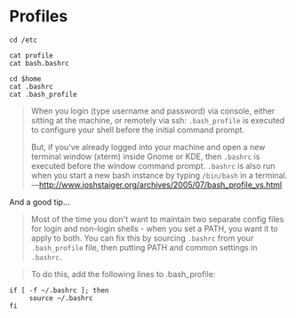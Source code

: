 ﻿# Profiles


	cd /etc

	cat profile
	cat bash.bashrc

	cd $home
	cat .bashrc
	cat .bash_profile


> When you login (type username and password) via console, either sitting at the machine, or remotely via ssh: `.bash_profile` is executed to configure your shell before the initial command prompt.
>
> But, if you've already logged into your machine and open a new terminal window (xterm) inside Gnome or KDE, then `.bashrc` is executed before the window command prompt. `.bashrc` is also run when you start a new bash instance by typing `/bin/bash` in a terminal.
> <br/>&mdash;<http://www.joshstaiger.org/archives/2005/07/bash_profile_vs.html>


And a good tip...

> Most of the time you don't want to maintain two separate config files for login and non-login shells - when you set a PATH, you want it to apply to both. You can fix this by sourcing `.bashrc` from your `.bash_profile` file, then putting PATH and common settings in `.bashrc`.

> To do this, add the following lines to .bash_profile:

	if [ -f ~/.bashrc ]; then
		 source ~/.bashrc
	fi